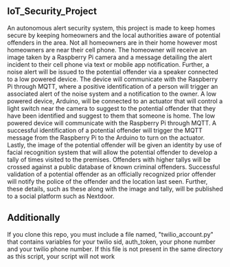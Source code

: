 ## IoT_Security_Project

An autonomous alert security system, this project is made to keep homes secure by keeping homeowners and the local authorities aware of potential offenders in the area. Not all homeowners are in their home however most homeowners are near their cell phone. The homeowner will receive an image taken by a Raspberry Pi camera and a message detailing the alert  incident to their cell phone via text or mobile app notification. Further, a noise alert will be issued to the potential offender via a speaker connected to a low powered device. The device will communicate with the Raspberry Pi through MQTT, where a positive identification of a person will trigger an associated alert of the noise system and a notification to the owner. A low powered device, Arduino, will be connected to an actuator that will control a light switch near the camera to suggest to the potential offender that they have been identified and suggest to them that someone is home. The low powered device will communicate with the Raspberry Pi through MQTT. A successful identification of a potential offender will trigger the MQTT message from the Raspberry Pi to the Arduino to turn on the actuator. Lastly, the image of the potential offender will be given an identity by use of facial recognition system that will allow the potential offender to develop a tally of times visited to the premises. Offenders with higher tallys will be crossed against a public database of known criminal offenders. Successful validation of a potential offender as an officially recognized prior offender will notify the police of the offender and the location last seen. Further, these details, such as these along with the image and tally, will be published to a social platform such as Nextdoor. 

## Additionally

If you clone this repo, you must include a file named, "twilio_account.py" that contains variables for your twilio sid, auth_token, your phone number and your twilio phone number. If this file is not present in the same directory as this script, your script will not work
